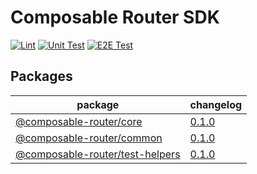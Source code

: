# Composable Router SDK

[![Lint](https://github.com/dinngodev/router-sdk/actions/workflows/lint.yml/badge.svg)](https://github.com/dinngodev/router-sdk/actions/workflows/lint.yml)
[![Unit Test](https://github.com/dinngodev/router-sdk/actions/workflows/unit-test.yml/badge.svg)](https://github.com/dinngodev/router-sdk/actions/workflows/unit-test.yml)
[![E2E Test](https://github.com/dinngodev/router-sdk/actions/workflows/e2e-test.yml/badge.svg)](https://github.com/dinngodev/router-sdk/actions/workflows/e2e-test.yml)

## Packages

| package                                                            | changelog                                   |
| ------------------------------------------------------------------ | ------------------------------------------- |
| [@composable-router/core](packages/core/README.md)                 | [0.1.0](packages/core/CHANGELOG.md)         |
| [@composable-router/common](packages/common/README.md)             | [0.1.0](packages/common/CHANGELOG.md)       |
| [@composable-router/test-helpers](packages/test-helpers/README.md) | [0.1.0](packages/test-helpers/CHANGELOG.md) |
